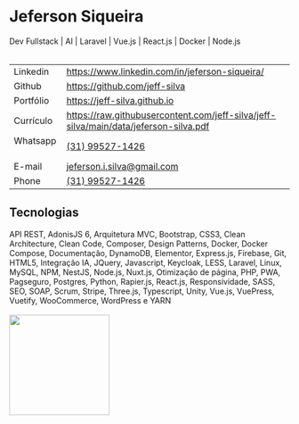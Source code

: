 <!--curriculum:start-->
# Jeferson Siqueira
<div>Dev Fullstack | AI | Laravel | Vue.js | React.js | Docker | Node.js</div>
<br />
<table><tbody>
<tr>
<td>Linkedin &nbsp;</td>
<td><a href="https://www.linkedin.com/in/jeferson-siqueira/">https://www.linkedin.com/in/jeferson-siqueira/</a></td>
</tr>
<tr>
<td>Github &nbsp;</td>
<td><a href="https://github.com/jeff-silva">https://github.com/jeff-silva</a></td>
</tr>
<tr>
<td>Portfólio &nbsp;</td>
<td><a href="https://jeff-silva.github.io">https://jeff-silva.github.io</a></td>
</tr>
<tr>
<td>Currículo &nbsp;</td>
<td><a href="https://raw.githubusercontent.com/jeff-silva/jeff-silva/main/data/jeferson-silva.pdf">https://raw.githubusercontent.com/jeff-silva/jeff-silva/main/data/jeferson-silva.pdf</a></td>
</tr>
<tr>
<td>Whatsapp &nbsp;</td>
<td><a href="https://wa.me/message/NG7A2SW25XIEI1">(31) 99527-1426</a></td>
</tr>
<tr>
<td>E-mail &nbsp;</td>
<td><a href="mailto:jeferson.i.silva@gmail.com">jeferson.i.silva@gmail.com</a></td>
</tr>
<tr>
<td>Phone &nbsp;</td>
<td><a href="tel:+5531995271426">(31) 99527-1426</a></td>
</tr>
</tbody></table>
<h2>Tecnologias</h2>
API REST, AdonisJS 6, Arquitetura MVC, Bootstrap, CSS3, Clean Architecture, Clean Code, Composer, Design Patterns, Docker, Docker Compose, Documentação, DynamoDB, Elementor, Express.js, Firebase, Git, HTML5, Integração IA, JQuery, Javascript, Keycloak, LESS, Laravel, Linux, MySQL, NPM, NestJS, Node.js, Nuxt.js, Otimização de página, PHP, PWA, Pagseguro, Postgres, Python, Rapier.js, React.js, Responsividade, SASS, SEO, SOAP, Scrum, Stripe, Three.js, Typescript, Unity, Vue.js, VuePress, Vuetify, WooCommerce, WordPress e  YARN
<br /><br />
<!--curriculum:final-->

<img loading="lazy" height="180em" src="https://github-readme-stats.vercel.app/api/top-langs/?username=jeff-silva&layout=compact&langs_count=7&theme=dracula" />

<!-- :house:    Belo Horizonte/MG <br>
:iphone:   <img src="https://img.shields.io/badge/&#x2b;&#x35;&#x35;&#160;&#x28;&#x33;&#x31;&#x29;&#160;&#x39;&#x39;&#x35;&#x32;&#x37;&#x2010;&#x31;&#x34;&#x32;&#x36;-ffffff"><br>
:envelope:  jeferson.i.silva@gmail.com

&#x6a;&#x65;&#x66;&#x65;&#x72;&#x73;&#x6f;&#x6e;&#x2e;&#x69;&#x2e;&#x73;&#x69;&#x6c;&#x76;&#x61;&#x40;&#x67;&#x6d;&#x61;&#x69;&#x6c;&#x2e;&#x63;&#x6f;&#x6d; -->

<!-- #### Hi, im Jeferson 👋
I have been a web developer since 2011.
I am an enthusiast of simple tools that help me focus only on the business rules of the system.

<h3 align="center">Skills</h3>
<p align="center">
    <img height="25px" src="https://img.shields.io/badge/MySQL-004260?style=for-the-badge&logo=mysql&logoColor=white">
    <img height="25px" src="https://img.shields.io/badge/PHP-7377ad?style=for-the-badge&logo=php&logoColor=ffffff">
    <img height="25px" src="https://img.shields.io/badge/Laravel-FF2D20?style=for-the-badge&logo=laravel&logoColor=white">
    <img height="25px" src="https://img.shields.io/badge/CSS-3595cf?style=for-the-badge&logo=css&logoColor=white">
    <img height="25px" src="https://img.shields.io/badge/HTML5-dd4b25"/>
    <img height="25px" src="https://img.shields.io/badge/Javascript-f0d53c"/>
    <br>
    <img height="25px" src="https://img.shields.io/badge/Wordpress-207196?style=for-the-badge&logo=wordpress&logoColor=ffffff">
    <img height="25px" src="https://img.shields.io/badge/Docker-2392e6"/>
    <img height="25px" src="https://img.shields.io/badge/Vue.js-35495E?style=for-the-badge&logo=vue.js&logoColor=4FC08D">
    <img height="25px" src="https://img.shields.io/badge/nuxt.js-00C58E?style=for-the-badge&logo=nuxt.js&logoColor=white">
    <img height="25px" src="https://img.shields.io/badge/Bootstrap-563D7C?style=for-the-badge&logo=bootstrap&logoColor=white">
    <br>
    <img height="25px" src="https://img.shields.io/badge/Unity-100000?style=for-the-badge&logo=unity&logoColor=white">
    <img height="25px" src=" https://img.shields.io/badge/Git-F05032?style=for-the-badge&logo=git&logoColor=white">
    <img height="25px" src="https://img.shields.io/badge/firebase-ffca28?style=for-the-badge&logo=firebase&logoColor=black">
    <img height="25px" src="https://img.shields.io/badge/jQuery-0769AD?style=for-the-badge&logo=jquery&logoColor=white">
    <img height="25px" src="https://img.shields.io/badge/Three.js-eeeeee?style=for-the-badge&logo=three.js&logoColor=000000">
</p>


<h5 align="center">Contact-me</h5>

<p align="center">
    <a href="https://www.linkedin.com/in/jeferson-siqueira/" target="_blank">
        <img src="https://img.shields.io/badge/LinkedIn-0077B5?style=for-the-badge&logo=linkedin&logoColor=white"/>
    </a>
    <a href="https://wa.me/message/NG7A2SW25XIEI1" target="_blank">
        <img src="https://img.shields.io/badge/WhatsApp-25D366?style=for-the-badge&logo=whatsapp&logoColor=white"/>
    </a>
    <a href="mailto:jeferson.i.silva@gmail.com" target="_blank">
        <img src="https://img.shields.io/badge/Gmail-D14836?style=for-the-badge&logo=gmail&logoColor=white"/>
    </a>
    <a href="https://labscript.dev" target="_blank">
        <img src="https://img.shields.io/badge/labscript.dev-100000?style=for-the-badge&logoColor=white"/>
    </a>
</p> -->

<!--START_SECTION:waka-->
<!--END_SECTION:waka-->

<!-- <br><br>
***

<h3 align="center">Stats</h3>

<p align="center">
    <img src="https://wakatime.com/share/@05fd4174-02f8-42e9-9cc9-d57c780c01f7/1921cb4d-198b-43f7-b774-5018b7cf5786.svg" alt="" width="45%">
    <img src="https://wakatime.com/share/@05fd4174-02f8-42e9-9cc9-d57c780c01f7/b5ae9621-2225-4e4e-a2ff-8f8bc941144a.svg" alt="" width="45%">
</p>
<br>

<p align="center">
    <img align="center" src="https://github-readme-stats.vercel.app/api/top-langs?username=jeff-silva&show_icons=true&locale=en&layout=compact&count_private=true" alt="jeff-silva" width="45%" /> &nbsp;
    <img align="center" src="https://github-readme-stats.vercel.app/api?username=jeff-silva&show_icons=true&locale=en&count_private=true" alt="jeff-silva" width="45%" />
    <br><br>
    <img src="https://github-profile-trophy.vercel.app/?username=jeff-silva&margin-w=15&margin-h=15&row=2&column=6" alt="jeff-silva" width="100%" />
    <br><br>
    <img src="https://github-readme-stats.vercel.app/api/wakatime?username=jeffsilva" alt="" height="200px">
</p>

![Snake animation](https://github.com/jeff-silva/jeff-silva/blob/output/github-contribution-grid-snake.svg) -->
